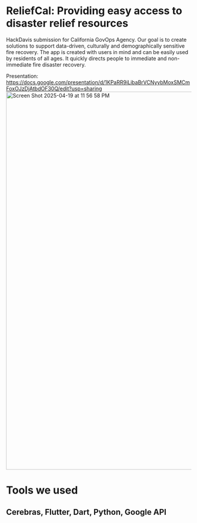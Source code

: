 # ReliefCal: Providing easy access to disaster relief resources

HackDavis submission for California GovOps Agency. Our goal is to create solutions to support data-driven, culturally and demographically sensitive fire recovery. The app is created with users in mind and can be easily used by residents of all ages. It quickly directs people to immediate and non-immediate fire disaster recovery.

Presentation: https://docs.google.com/presentation/d/1KPaRR9iLibaBrVCNyybMoxSMCmFoxOJzDjAtbdOF30Q/edit?usp=sharing 
<img width="1028" alt="Screen Shot 2025-04-19 at 11 56 58 PM" src="https://github.com/user-attachments/assets/4e662fc7-f2ba-45d9-b3e6-f5d9d49dac0c" />


# Tools we used 
## Cerebras, Flutter, Dart, Python, Google API
